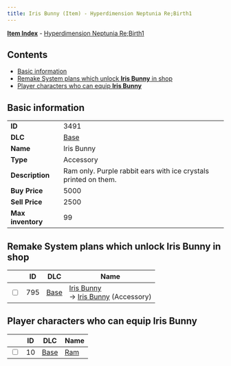 ```yaml
---
title: Iris Bunny (Item) - Hyperdimension Neptunia Re;Birth1
---
```


[**Item Index**](/neptunia/rb1/item/index.html) - [Hyperdimension Neptunia Re;Birth1](/neptunia/rb1)

## Contents

- [Basic information](#basic-information)
- [Remake System plans which unlock **Iris Bunny** in shop](#remake-system-plans-which-unlock-iris-bunny-in-shop)
- [Player characters who can equip **Iris Bunny**](#player-characters-who-can-equip-iris-bunny)
## Basic information

|   |   |
| -- | -- |
| **ID** | 3491 |
| **DLC** | [Base](/neptunia/rb1/dlc/1-base.html) |
| **Name** | Iris Bunny |
| **Type** | Accessory |
| **Description** | Ram only. Purple rabbit ears with ice crystals printed on them. |
| **Buy Price** | 5000 |
| **Sell Price** | 2500 |
| **Max inventory** | 99 |


## Remake System plans which unlock **Iris Bunny** in shop

|    | ID | DLC | Name |
| -- | -- | --- | ---- |
| <input type="checkbox" id="rb1-remake-1-795" class="trackbox" /> | 795 | [Base](/neptunia/rb1/dlc/1-base.html) | [Iris Bunny](/neptunia/rb1/remake/1-795-iris-bunny.html)<br /> → [Iris Bunny](/neptunia/rb1/item/1-3491-iris-bunny.html) (Accessory) |


## Player characters who can equip **Iris Bunny**

|    | ID | DLC | Name |
| -- | -- | --- | ---- |
| <input type="checkbox" id="rb1-player-1-10" class="trackbox" /> | 10 | [Base](/neptunia/rb1/dlc/1-base.html) | [Ram](/neptunia/rb1/player/1-10-ram.html) |
